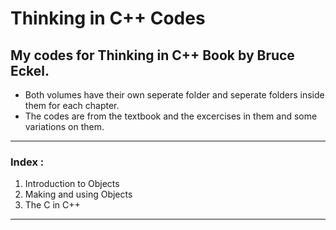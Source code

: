 # Thinking in C++ Codes
## My codes for Thinking in C++ Book by Bruce Eckel.
  - Both volumes have their own seperate folder and seperate folders inside them for each chapter.
  - The codes are from the textbook and the excercises in them and some variations on them.
------------------
### Index :
  1. Introduction to Objects
  2. Making and using Objects
  3. The C in C++
----------------
